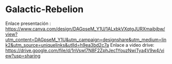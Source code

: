 # Galactic-Rebelion

Enlace presentación : https://www.canva.com/design/DAGpseM_Y1U/1ALxbkVXqtgJURXmaibjbw/view?utm_content=DAGpseM_Y1U&utm_campaign=designshare&utm_medium=link2&utm_source=uniquelinks&utlId=h9ea3bd2c7a
Enlace a video drive: https://drive.google.com/file/d/1nVswl7N8F2ZphJec1YouzNwiTya4V9w4/view?usp=sharing
